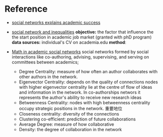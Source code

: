# Reference 

 - [social networks explains academic success](https://www.pnas.org/content/pnas/116/3/792.full.pdf)
 - [social network and inequalities](https://anthrosource.onlinelibrary.wiley.com/doi/pdf/10.1111/aman.13158)
 **objective:** the factor that influence the the start position in academic job market (granted with phD program)
 **data sources:** individual's CV on academia.edu
 **method**: 
 
 
 
 
 - [Math in academic social networks](https://www.researchgate.net/publication/284765879_The_Mathematics_of_Social_Network_Analysis_Metrics_for_Academic_Social_Networks/link/5b8cdc1fa6fdcc5f8b7a4fbe/download)
	social networks formed by social interactions like co-authoring, advising, supervising, and serving on committees between academics; 

	 - Degree Centrality: measure of how often an author collaborates with other authors in the network. 
	 - Eigenvector Centrality: depends on the quality of connections nodes with higher eigenvector centrality lie at the centre of flow of ideas and information in the network.
	 In co-authorships networs it represents the author's ability to receive new research ideas
	 -  Betweenness Centrality: nodes with high betweenness centrality occupy strategic positions in the network. 重要地位
	 - Closeness centrality: diversity of the connections
	 - Clustering co-efficient: prediction of future collaborations
	 - Average Degree: measure of how collaborative 
	 - Density: the degree of collaboration in the network  
<!--stackedit_data:
eyJoaXN0b3J5IjpbMTIxNTIwMjIyOSwtNDMxNzM1NjIxLDEzOT
Q1Njg3MTEsOTU0NDE2MTI3LC0yMDMyNTg4MjU2LC0yNTczODMz
LC03OTkzNjMwOTgsLTE2NzI1MTQ3NCwxOTA3NzEzMzU3LDM3Nz
cwNjc3MF19
-->